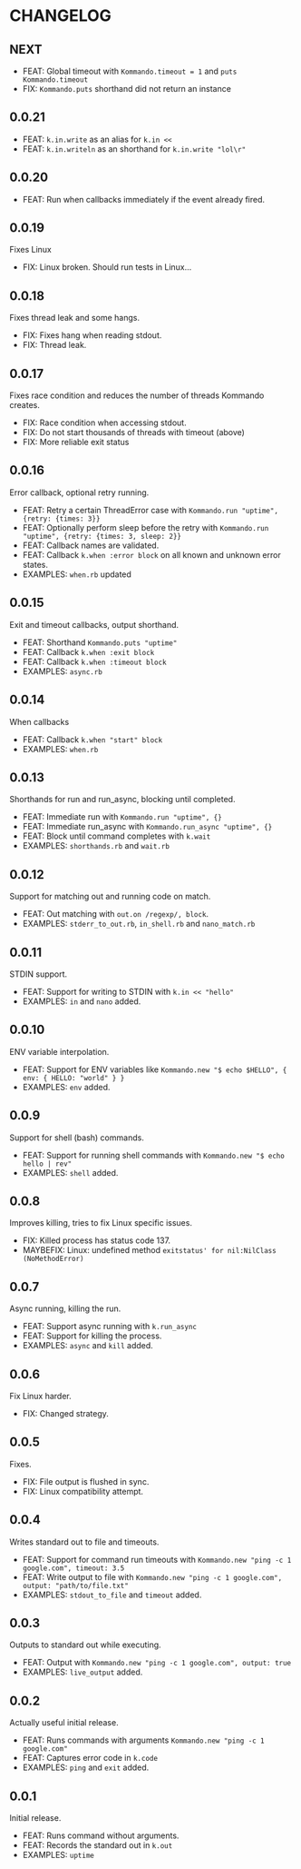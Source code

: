 # CHANGELOG

## NEXT
- FEAT: Global timeout with `Kommando.timeout = 1` and `puts Kommando.timeout`
- FIX: `Kommando.puts` shorthand did not return an instance

## 0.0.21
- FEAT: `k.in.write` as an alias for `k.in <<`
- FEAT: `k.in.writeln` as an shorthand for `k.in.write "lol\r"`

## 0.0.20
- FEAT: Run when callbacks immediately if the event already fired.

## 0.0.19
Fixes Linux

- FIX: Linux broken. Should run tests in Linux...

## 0.0.18
Fixes thread leak and some hangs.

- FIX: Fixes hang when reading stdout.
- FIX: Thread leak.

## 0.0.17
Fixes race condition and reduces the number of threads Kommando creates.

- FIX: Race condition when accessing stdout.
- FIX: Do not start thousands of threads with timeout (above)
- FIX: More reliable exit status

## 0.0.16
Error callback, optional retry running.

- FEAT: Retry a certain ThreadError case with `Kommando.run "uptime", {retry: {times: 3}}`
- FEAT: Optionally perform sleep before the retry with `Kommando.run "uptime", {retry: {times: 3, sleep: 2}}`
- FEAT: Callback names are validated.
- FEAT: Callback `k.when :error block` on all known and unknown error states.
- EXAMPLES: `when.rb` updated

## 0.0.15
Exit and timeout callbacks, output shorthand.

- FEAT: Shorthand `Kommando.puts "uptime"`
- FEAT: Callback `k.when :exit block`
- FEAT: Callback `k.when :timeout block`
- EXAMPLES: `async.rb`

## 0.0.14
When callbacks

 - FEAT: Callback `k.when "start" block`
 - EXAMPLES: `when.rb`

## 0.0.13
Shorthands for run and run_async, blocking until completed.

 - FEAT: Immediate run with `Kommando.run "uptime", {}`
 - FEAT: Immediate run_async with `Kommando.run_async "uptime", {}`
 - FEAT: Block until command completes with `k.wait`
 - EXAMPLES: `shorthands.rb` and `wait.rb`

## 0.0.12
Support for matching out and running code on match.

 - FEAT: Out matching with `out.on /regexp/, block`.
 - EXAMPLES: `stderr_to_out.rb`, `in_shell.rb` and `nano_match.rb`

## 0.0.11
STDIN support.

 - FEAT: Support for writing to STDIN with `k.in << "hello"`
 - EXAMPLES: `in` and `nano` added.

## 0.0.10
ENV variable interpolation.

 - FEAT: Support for ENV variables like `Kommando.new "$ echo $HELLO", { env: { HELLO: "world" } }`
 - EXAMPLES: `env` added.

## 0.0.9
Support for shell (bash) commands.

 - FEAT: Support for running shell commands with `Kommando.new "$ echo hello | rev"`
 - EXAMPLES: `shell` added.

## 0.0.8
Improves killing, tries to fix Linux specific issues.

 - FIX: Killed process has status code 137.
 - MAYBEFIX: Linux: undefined method `exitstatus' for nil:NilClass (NoMethodError)`

## 0.0.7
Async running, killing the run.

 - FEAT: Support async running with `k.run_async`
 - FEAT: Support for killing the process.
 - EXAMPLES: `async` and `kill` added.

## 0.0.6
Fix Linux harder.

 - FIX: Changed strategy.

## 0.0.5
Fixes.

 - FIX: File output is flushed in sync.
 - FIX: Linux compatibility attempt.

## 0.0.4
Writes standard out to file and timeouts.

 - FEAT: Support for command run timeouts with `Kommando.new "ping -c 1 google.com", timeout: 3.5`
 - FEAT: Write output to file with `Kommando.new "ping -c 1 google.com", output: "path/to/file.txt"`
 - EXAMPLES: `stdout_to_file` and `timeout` added.

## 0.0.3
Outputs to standard out while executing.

 - FEAT: Output with `Kommando.new "ping -c 1 google.com", output: true`
 - EXAMPLES: `live_output` added.

## 0.0.2
Actually useful initial release.

 - FEAT: Runs commands with arguments `Kommando.new "ping -c 1 google.com"`
 - FEAT: Captures error code in `k.code`
 - EXAMPLES: `ping` and `exit` added.

## 0.0.1
Initial release.

 - FEAT: Runs command without arguments.
 - FEAT: Records the standard out in `k.out`
 - EXAMPLES: `uptime`
